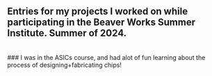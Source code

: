 ## Entries for my projects I worked on while participating in the Beaver Works Summer Institute. Summer of 2024. 
<br>
### I was in the ASICs course, and had alot of fun learning about the process of designing+fabricating chips! 


